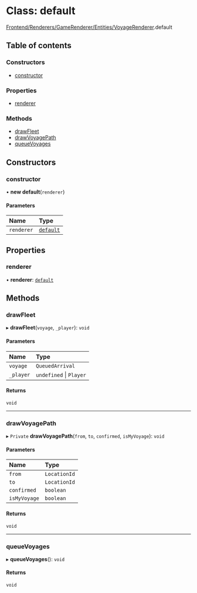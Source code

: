 # Class: default

[Frontend/Renderers/GameRenderer/Entities/VoyageRenderer](../modules/Frontend_Renderers_GameRenderer_Entities_VoyageRenderer.md).default

## Table of contents

### Constructors

- [constructor](Frontend_Renderers_GameRenderer_Entities_VoyageRenderer.default.md#constructor)

### Properties

- [renderer](Frontend_Renderers_GameRenderer_Entities_VoyageRenderer.default.md#renderer)

### Methods

- [drawFleet](Frontend_Renderers_GameRenderer_Entities_VoyageRenderer.default.md#drawfleet)
- [drawVoyagePath](Frontend_Renderers_GameRenderer_Entities_VoyageRenderer.default.md#drawvoyagepath)
- [queueVoyages](Frontend_Renderers_GameRenderer_Entities_VoyageRenderer.default.md#queuevoyages)

## Constructors

### constructor

• **new default**(`renderer`)

#### Parameters

| Name       | Type                                                             |
| :--------- | :--------------------------------------------------------------- |
| `renderer` | [`default`](Frontend_Renderers_GameRenderer_Renderer.default.md) |

## Properties

### renderer

• **renderer**: [`default`](Frontend_Renderers_GameRenderer_Renderer.default.md)

## Methods

### drawFleet

▸ **drawFleet**(`voyage`, `_player`): `void`

#### Parameters

| Name      | Type                    |
| :-------- | :---------------------- |
| `voyage`  | `QueuedArrival`         |
| `_player` | `undefined` \| `Player` |

#### Returns

`void`

---

### drawVoyagePath

▸ `Private` **drawVoyagePath**(`from`, `to`, `confirmed`, `isMyVoyage`): `void`

#### Parameters

| Name         | Type         |
| :----------- | :----------- |
| `from`       | `LocationId` |
| `to`         | `LocationId` |
| `confirmed`  | `boolean`    |
| `isMyVoyage` | `boolean`    |

#### Returns

`void`

---

### queueVoyages

▸ **queueVoyages**(): `void`

#### Returns

`void`
